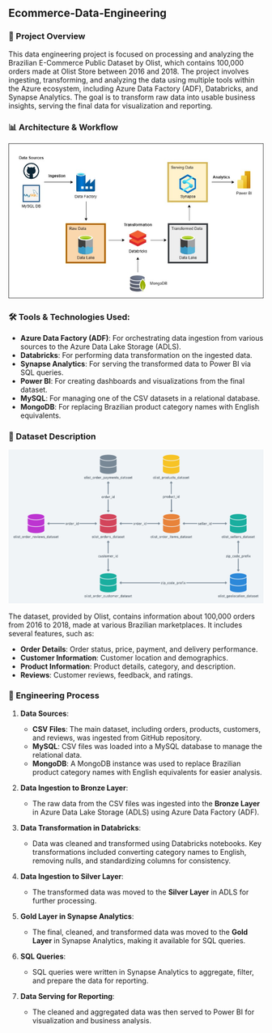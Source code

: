 ## Ecommerce-Data-Engineering

### 📌 Project Overview

This data engineering project is focused on processing and analyzing the Brazilian E-Commerce Public Dataset by Olist, which contains 100,000 orders made at Olist Store between 2016 and 2018. The project involves ingesting, transforming, and analyzing the data using multiple tools within the Azure ecosystem, including Azure Data Factory (ADF), Databricks, and Synapse Analytics. The goal is to transform raw data into usable business insights, serving the final data for visualization and reporting.

### 📊 Architecture & Workflow
![Project Architecture](project_architecture.jpg)

### 🛠️ Tools & Technologies Used:
- **Azure Data Factory (ADF)**: For orchestrating data ingestion from various sources to the Azure Data Lake Storage (ADLS).
- **Databricks**: For performing data transformation on the ingested data.
- **Synapse Analytics**: For serving the transformed data to Power BI via SQL queries.
- **Power BI**: For creating dashboards and visualizations from the final dataset.
- **MySQL**: For managing one of the CSV datasets in a relational database.
- **MongoDB**: For replacing Brazilian product category names with English equivalents.

### 📑 Dataset Description
![Data_Schema](dataschema.png)

The dataset, provided by Olist, contains information about 100,000 orders from 2016 to 2018, made at various Brazilian marketplaces. It includes several features, such as:
- **Order Details**: Order status, price, payment, and delivery performance.
- **Customer Information**: Customer location and demographics.
- **Product Information**: Product details, category, and description.
- **Reviews**: Customer reviews, feedback, and ratings.

### 🚀 Engineering Process

1. **Data Sources**: 
   - **CSV Files**: The main dataset, including orders, products, customers, and reviews, was ingested from GitHub repository.
   - **MySQL**: CSV files was loaded into a MySQL database to manage the relational data.
   - **MongoDB**: A MongoDB instance was used to replace Brazilian product category names with English equivalents for easier analysis.

2. **Data Ingestion to Bronze Layer**: 
   - The raw data from the CSV files was ingested into the **Bronze Layer** in Azure Data Lake Storage (ADLS) using Azure Data Factory (ADF).

3. **Data Transformation in Databricks**:
   - Data was cleaned and transformed using Databricks notebooks. Key transformations included converting category names to English, removing nulls, and standardizing columns for consistency.

4. **Data Ingestion to Silver Layer**:
   - The transformed data was moved to the **Silver Layer** in ADLS for further processing.

5. **Gold Layer in Synapse Analytics**:
   - The final, cleaned, and transformed data was moved to the **Gold Layer** in Synapse Analytics, making it available for SQL queries.

6. **SQL Queries**:
   - SQL queries were written in Synapse Analytics to aggregate, filter, and prepare the data for reporting.

7. **Data Serving for Reporting**:
   - The cleaned and aggregated data was then served to Power BI for visualization and business analysis.
